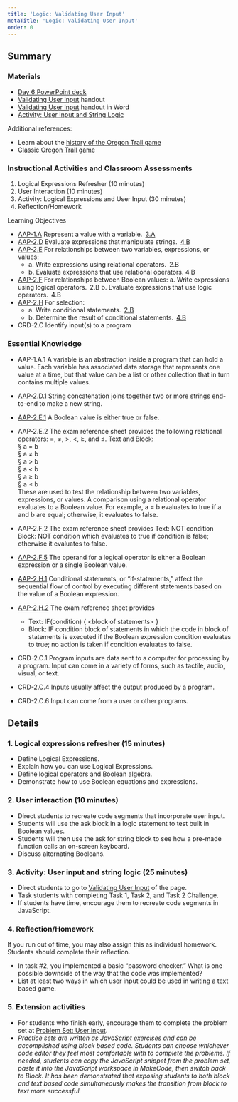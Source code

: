 ```yaml
---
title: 'Logic: Validating User Input'
metaTitle: 'Logic: Validating User Input'
order: 0
---
```


## Summary

### Materials

* [Day 6 PowerPoint deck](https://1drv.ms/p/s!AqsgsTyHBmRBkHgPVNJPTRzakum8?e=T8cq1r)
* <a href="/unit-5/day-6/validating-user-input.md">Validating User Input</a> handout
* [Validating User Input](https://1drv.ms/w/s!AqsgsTyHBmRBkHlsfa0glcEJfz2r?e=VoOJHZ) handout in Word
* [Activity: User Input and String Logic](https://arcade.makecode.com/courses/csintro2/logic/user-input)

Additional references:

* Learn about the [history of the Oregon Trail game](https://oregon-trail-game.com/oregon-trail-game-history/)
* [Classic Oregon Trail game](https://classicreload.com/oregon-trail.html)

### Instructional Activities and Classroom Assessments 


1. Logical Expressions Refresher (10 minutes)
2. User Interaction (10 minutes)
3. Activity: Logical Expressions and User Input (30 minutes)
4. Reflection/Homework


Learning Objectives 

* [AAP-1.A](https://apcentral.collegeboard.org/pdf/ap-computer-science-principles-course-and-exam-description.pdf?course=ap-computer-science-principles#page=70) Represent a value with a variable. [3.A](https://apcentral.collegeboard.org/pdf/ap-computer-science-principles-course-and-exam-description.pdf?course=ap-computer-science-principles#page=23)
* [AAP-2.D](https://apcentral.collegeboard.org/pdf/ap-computer-science-principles-course-and-exam-description.pdf?course=ap-computer-science-principles#page=77) Evaluate expressions that manipulate strings. [4.B](https://apcentral.collegeboard.org/pdf/ap-computer-science-principles-course-and-exam-description.pdf?course=ap-computer-science-principles#page=23)
* [AAP-2.E](https://apcentral.collegeboard.org/pdf/ap-computer-science-principles-course-and-exam-description.pdf?course=ap-computer-science-principles#page=78) For relationships between two variables, expressions, or values:  
    * a. Write expressions using relational operators. 2.B  
    * b. Evaluate expressions that use relational operators. 4.B
* [AAP-2.F](https://apcentral.collegeboard.org/pdf/ap-computer-science-principles-course-and-exam-description.pdf?course=ap-computer-science-principles#page=79) For relationships between Boolean values: a. Write expressions using logical operators. 2.B b.  Evaluate expressions that use logic operators. 4.B
* [AAP-2.H](https://apcentral.collegeboard.org/pdf/ap-computer-science-principles-course-and-exam-description.pdf?course=ap-computer-science-principles#page=80) For selection:
    * a. Write conditional statements. [2.B](https://apcentral.collegeboard.org/pdf/ap-computer-science-principles-course-and-exam-description.pdf?course=ap-computer-science-principles#page=23)
    * b. Determine the result of conditional statements. [4.B](https://apcentral.collegeboard.org/pdf/ap-computer-science-principles-course-and-exam-description.pdf?course=ap-computer-science-principles#page=23)
* CRD-2.C Identify input(s) to a program

### Essential Knowledge

* AAP-1.A.1 A variable is an abstraction inside a program that can hold a value. Each variable has associated data storage that represents one value at a time, but that value can be a list or other collection that in turn contains multiple values.
* [AAP-2.D.1](https://apcentral.collegeboard.org/pdf/ap-computer-science-principles-course-and-exam-description.pdf?course=ap-computer-science-principles#page=77) String concatenation joins together two or more strings  end-to-end to make a new string.
* [AAP-2.E.1](https://apcentral.collegeboard.org/pdf/ap-computer-science-principles-course-and-exam-description.pdf?course=ap-computer-science-principles#page=78) A Boolean value is either true or false.
* AAP-2.E.2 The exam reference sheet provides the following relational operators: =, ≠, >, <, ≥, and ≤. Text and Block:<br/>
§ a = b<br/>
§ a ≠ b<br/>
§ a > b<br/>
§ a < b<br/>
§ a ≥ b<br/>
§ a ≤ b<br/>
These are used to test the relationship between two variables, expressions, or values. A comparison using a relational operator evaluates to a Boolean value. For example,  a = b evaluates to true if a and b are equal; otherwise, it evaluates  to false. 

* AAP-2.F.2 The exam reference sheet provides Text: NOT condition Block: NOT condition which evaluates to true if condition is false; otherwise it evaluates to false.
* [AAP-2.F.5](https://apcentral.collegeboard.org/pdf/ap-computer-science-principles-course-and-exam-description.pdf?course=ap-computer-science-principles#page=79) The operand for a logical operator is either a Boolean expression or a single Boolean value. 
* [AAP-2.H.1](https://apcentral.collegeboard.org/pdf/ap-computer-science-principles-course-and-exam-description.pdf?course=ap-computer-science-principles#page=80) Conditional statements, or “if-statements,” affect the sequential flow of control by executing different statements based on the value of a Boolean expression.
* [AAP-2.H.2](https://apcentral.collegeboard.org/pdf/ap-computer-science-principles-course-and-exam-description.pdf?course=ap-computer-science-principles#page=80) The exam reference sheet provides
    * Text: IF(condition) { &lt;block of statements&gt; }
    * Block: IF condition block of statements in which the code in block of statements is executed if the Boolean expression condition evaluates to true; no action is taken if condition evaluates to false.
* CRD-2.C.1 Program inputs are data sent to a computer for processing by a program. Input can come in a variety of forms, such as tactile, audio, visual, or text.
* CRD-2.C.4 Inputs usually affect the output produced by a program.
* CRD-2.C.6 Input can come from a user or other programs.

## Details

### 1. Logical expressions refresher (15 minutes) 

* Define Logical Expressions.
* Explain how you can use Logical Expressions.
* Define logical operators and Boolean algebra.
* Demonstrate how to use Boolean equations and expressions.

### 2. User interaction (10 minutes) 

* Direct students to recreate code segments that incorporate user input.
* Students will use the ask block in a logic statement to test built in Boolean values.
* Students will then use the ask for string block to see how a pre-made function calls an on-screen keyboard.
* Discuss alternating Booleans.

### 3. Activity: User input and string logic (25 minutes)

* Direct students to go to <a href="/unit-5/day-6/validating-user-input.md">Validating User Input</a> of the page.
* Task students with completing Task 1, Task 2, and Task 2 Challenge.
* If students have time, encourage them to recreate code segments in JavaScript.

### 4. Reflection/Homework 

If you run out of time, you may also assign this as individual homework. Students should complete their reflection.

* In task #2, you implemented a basic “password checker.” What is one possible downside of the way that the code was implemented?
* List at least two ways in which user input could be used in writing a text based game.

### 5. Extension activities 

* For students who finish early, encourage them to complete the problem set at [Problem Set: User Input](https://arcade.makecode.com/courses/csintro3/intro/user-input-problems). 
* _Practice sets are written as JavaScript exercises and can be accomplished using block based code. Students can choose whichever code editor they feel most comfortable with to complete the problems. If needed, students can copy the JavaScript snippet from the problem set, paste it into the JavaScript workspace in MakeCode, then switch back to Block. It has been demonstrated that exposing students to both block and text based code simultaneously makes the transition from block to text more successful._